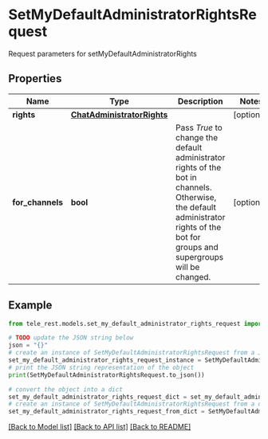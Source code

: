 # SetMyDefaultAdministratorRightsRequest

Request parameters for setMyDefaultAdministratorRights

## Properties

Name | Type | Description | Notes
------------ | ------------- | ------------- | -------------
**rights** | [**ChatAdministratorRights**](ChatAdministratorRights.md) |  | [optional] 
**for_channels** | **bool** | Pass *True* to change the default administrator rights of the bot in channels. Otherwise, the default administrator rights of the bot for groups and supergroups will be changed. | [optional] 

## Example

```python
from tele_rest.models.set_my_default_administrator_rights_request import SetMyDefaultAdministratorRightsRequest

# TODO update the JSON string below
json = "{}"
# create an instance of SetMyDefaultAdministratorRightsRequest from a JSON string
set_my_default_administrator_rights_request_instance = SetMyDefaultAdministratorRightsRequest.from_json(json)
# print the JSON string representation of the object
print(SetMyDefaultAdministratorRightsRequest.to_json())

# convert the object into a dict
set_my_default_administrator_rights_request_dict = set_my_default_administrator_rights_request_instance.to_dict()
# create an instance of SetMyDefaultAdministratorRightsRequest from a dict
set_my_default_administrator_rights_request_from_dict = SetMyDefaultAdministratorRightsRequest.from_dict(set_my_default_administrator_rights_request_dict)
```
[[Back to Model list]](../README.md#documentation-for-models) [[Back to API list]](../README.md#documentation-for-api-endpoints) [[Back to README]](../README.md)


